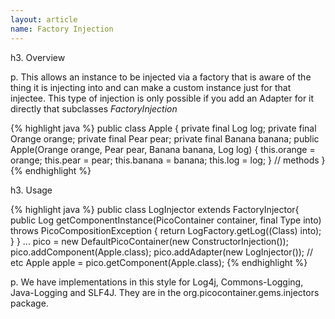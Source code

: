 ```yaml
---
layout: article
name: Factory Injection
---
```


h3. Overview

p. This allows an instance to be injected via a factory that is aware of the thing it is injecting into and can make a custom instance just for that injectee. This type of injection is only possible if you add an Adapter for it directly that subclasses *FactoryInjection<T>* 

{% highlight java %}
public class Apple {
  private final Log log;
  private final Orange orange;
  private final Pear pear;
  private final Banana banana;
  public Apple(Orange orange, Pear pear, Banana banana, Log log) {
  this.orange = orange; this.pear = pear; this.banana = banana; this.log = log; 
 } 
 // methods 
}
{% endhighlight %}

h3. Usage

{% highlight java %}
public class LogInjector extends FactoryInjector<Log>{ 
  public Log getComponentInstance(PicoContainer container, final Type into) throws PicoCompositionException { 
    return LogFactory.getLog((Class) into); 
  } 
}
...
pico = new DefaultPicoContainer(new ConstructorInjection());
pico.addComponent(Apple.class);
pico.addAdapter(new LogInjector()); 
// etc Apple apple = pico.getComponent(Apple.class);
{% endhighlight %}

p. We have implementations in this style for Log4j, Commons-Logging, Java-Logging and SLF4J. They are in the org.picocontainer.gems.injectors package.

